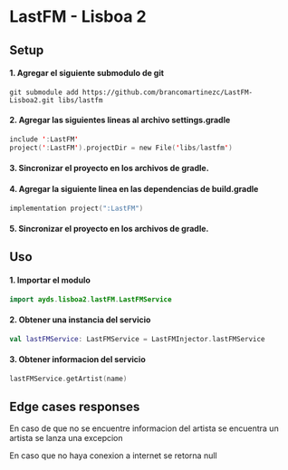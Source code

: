 # LastFM - Lisboa 2

## Setup    

#### 1. Agregar el siguiente submodulo de git
```git
git submodule add https://github.com/brancomartinezc/LastFM-Lisboa2.git libs/lastfm
```
#### 2. Agregar las siguientes lineas al archivo settings.gradle
```kotlin
include ':LastFM'
project(':LastFM').projectDir = new File('libs/lastfm')
```
#### 3. Sincronizar el proyecto en los archivos de gradle. 
#### 4. Agregar la siguiente linea en las dependencias de build.gradle
```kotlin
implementation project(":LastFM")
```
#### 5. Sincronizar el proyecto en los archivos de gradle.


## Uso

#### 1. Importar el modulo
```kotlin
import ayds.lisboa2.lastFM.LastFMService

```

#### 2. Obtener una instancia del servicio
```kotlin 
val lastFMService: LastFMService = LastFMInjector.lastFMService
```

#### 3. Obtener informacion del servicio
```kotlin
lastFMService.getArtist(name)
```

## Edge cases responses

En caso de que no se encuentre informacion del artista se encuentra un artista se lanza una excepcion

En caso que no haya conexion a internet se retorna null